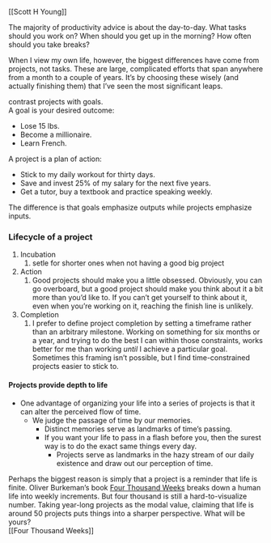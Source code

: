 [[Scott H Young]]

The majority of productivity advice is about the day-to-day. What tasks should you work on? When should you get up in the morning? How often should you take breaks?  
  
When I view my own life, however, the biggest differences have come from projects, not tasks. These are large, complicated efforts that span anywhere from a month to a couple of years. It’s by choosing these wisely (and actually finishing them) that I’ve seen the most significant leaps.  

 contrast projects with goals.  
A goal is your desired outcome:  

-   Lose 15 lbs.
-   Become a millionaire.
-   Learn French.

A project is a plan of action:  

-   Stick to my daily workout for thirty days.
-   Save and invest 25% of my salary for the next five years.
-   Get a tutor, buy a textbook and practice speaking weekly.

  
The difference is that goals emphasize outputs while projects emphasize inputs.  
  
  
  ### Lifecycle of a project
  1. Incubation 
	  1. setle for shorter ones when not having a good big project
  2. Action
	  1. Good projects should make you a little obsessed. Obviously, you can go overboard, but a good project should make you think about it a bit more than you’d like to. If you can’t get yourself to think about it, even when you’re working on it, reaching the finish line is unlikely.
  3. Completion
	  1. I prefer to define project completion by setting a timeframe rather than an arbitrary milestone. Working on something for six months or a year, and trying to do the best I can within those constraints, works better for me than working _until_ I achieve a particular goal. Sometimes this framing isn’t possible, but I find time-constrained projects easier to stick to.


#### Projects provide depth to life
- One advantage of organizing your life into a series of projects is that it can alter the perceived flow of time. 
	- We judge the passage of time by our memories.
		-  Distinct memories serve as landmarks of time’s passing. 
		-  If you want your life to pass in a flash before you, then the surest way is to do the exact same things every day. 
			-  Projects serve as landmarks in the hazy stream of our daily existence and draw out our perception of time.  

Perhaps the biggest reason is simply that a project is a reminder that life is finite. Oliver Burkeman’s book [Four Thousand Weeks](https://www.amazon.ca/Four-Thousand-Weeks-Management-Mortals/dp/0735232466/ref=sr_1_1?dchild=1&gclid=CjwKCAjwwsmLBhACEiwANq-tXATYVOizTgacrgLfFKhGnqiDtP3x3zNVfTRQOX4C4w5-LoiOkTftThoCqJ8QAvD_BwE&hvadid=506542448803&hvdev=c&hvlocphy=9001551&hvnetw=g&hvqmt=e&hvrand=14019547324985018595&hvtargid=kwd-1142911280872&hydadcr=25834_10174906&keywords=four+thousand+weeks&qid=1634923344&sr=8-1) breaks down a human life into weekly increments. But four thousand is still a hard-to-visualize number. Taking year-long projects as the modal value, claiming that life is around 50 projects puts things into a sharper perspective. What will be yours?  
[[Four Thousand Weeks]]

